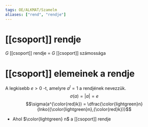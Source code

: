 ```yaml
---
tags: OE/ALKMAT/Szamelm 
aliases: ["rend", "rendje"]
---
```

# [[csoport]] rendje
$G$ [[csoport]] rendje = $G$ [[csoport]] számossága

# [[csoport]] elemeinek a rendje
A legkisebb $e > 0$ -t, amelyre $a^l = 1$ a rendjének nevezzük.
$$\sigma(a) = |a| = e$$
$$\sigma(a^{\color{red}k}) = \dfrac{\color{lightgreen}n}{lnko({\color{lightgreen}n},{\color{red}k})}$$
- Ahol $\color{lightgreen} n$ a [[csoport]] rendje